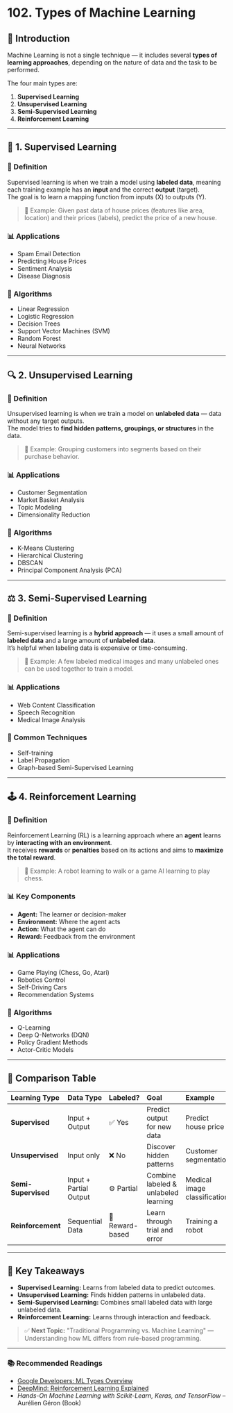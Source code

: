 
# 102. Types of Machine Learning

## 📖 Introduction

Machine Learning is not a single technique — it includes several **types of learning approaches**, depending on the nature of data and the task to be performed.

The four main types are:
1. **Supervised Learning**
2. **Unsupervised Learning**
3. **Semi-Supervised Learning**
4. **Reinforcement Learning**

---

## 🎯 1. Supervised Learning

### 📌 Definition
Supervised learning is when we train a model using **labeled data**, meaning each training example has an **input** and the correct **output** (target).  
The goal is to learn a mapping function from inputs (X) to outputs (Y).

> 🧩 Example: Given past data of house prices (features like area, location) and their prices (labels), predict the price of a new house.

### 📊 Applications
- Spam Email Detection  
- Predicting House Prices  
- Sentiment Analysis  
- Disease Diagnosis

### 🔢 Algorithms
- Linear Regression  
- Logistic Regression  
- Decision Trees  
- Support Vector Machines (SVM)  
- Random Forest  
- Neural Networks

---

## 🔍 2. Unsupervised Learning

### 📌 Definition
Unsupervised learning is when we train a model on **unlabeled data** — data without any target outputs.  
The model tries to **find hidden patterns, groupings, or structures** in the data.

> 🧩 Example: Grouping customers into segments based on their purchase behavior.

### 📊 Applications
- Customer Segmentation  
- Market Basket Analysis  
- Topic Modeling  
- Dimensionality Reduction

### 🔢 Algorithms
- K-Means Clustering  
- Hierarchical Clustering  
- DBSCAN  
- Principal Component Analysis (PCA)

---

## ⚖️ 3. Semi-Supervised Learning

### 📌 Definition
Semi-supervised learning is a **hybrid approach** — it uses a small amount of **labeled data** and a large amount of **unlabeled data**.  
It’s helpful when labeling data is expensive or time-consuming.

> 🧩 Example: A few labeled medical images and many unlabeled ones can be used together to train a model.

### 📊 Applications
- Web Content Classification  
- Speech Recognition  
- Medical Image Analysis

### 🔢 Common Techniques
- Self-training  
- Label Propagation  
- Graph-based Semi-Supervised Learning

---

## 🕹️ 4. Reinforcement Learning

### 📌 Definition
Reinforcement Learning (RL) is a learning approach where an **agent** learns by **interacting with an environment**.  
It receives **rewards** or **penalties** based on its actions and aims to **maximize the total reward**.

> 🧩 Example: A robot learning to walk or a game AI learning to play chess.

### 📊 Key Components
- **Agent:** The learner or decision-maker  
- **Environment:** Where the agent acts  
- **Action:** What the agent can do  
- **Reward:** Feedback from the environment

### 📊 Applications
- Game Playing (Chess, Go, Atari)  
- Robotics Control  
- Self-Driving Cars  
- Recommendation Systems

### 🔢 Algorithms
- Q-Learning  
- Deep Q-Networks (DQN)  
- Policy Gradient Methods  
- Actor-Critic Models

---

## 🧩 Comparison Table

| Learning Type | Data Type | Labeled? | Goal | Example |
|:--|:--|:--|:--|:--|
| **Supervised** | Input + Output | ✅ Yes | Predict output for new data | Predict house price |
| **Unsupervised** | Input only | ❌ No | Discover hidden patterns | Customer segmentation |
| **Semi-Supervised** | Input + Partial Output | ⚙️ Partial | Combine labeled & unlabeled learning | Medical image classification |
| **Reinforcement** | Sequential Data | 🚀 Reward-based | Learn through trial and error | Training a robot |

---

## 🧠 Key Takeaways

- **Supervised Learning:** Learns from labeled data to predict outcomes.  
- **Unsupervised Learning:** Finds hidden patterns in unlabeled data.  
- **Semi-Supervised Learning:** Combines small labeled data with large unlabeled data.  
- **Reinforcement Learning:** Learns through interaction and feedback.  

> ✅ **Next Topic:** "Traditional Programming vs. Machine Learning" — Understanding how ML differs from rule-based programming.

---

### 📚 Recommended Readings
- [Google Developers: ML Types Overview](https://developers.google.com/machine-learning)  
- [DeepMind: Reinforcement Learning Explained](https://deepmind.com/learning-resources)  
- *Hands-On Machine Learning with Scikit-Learn, Keras, and TensorFlow* – Aurélien Géron (Book)

